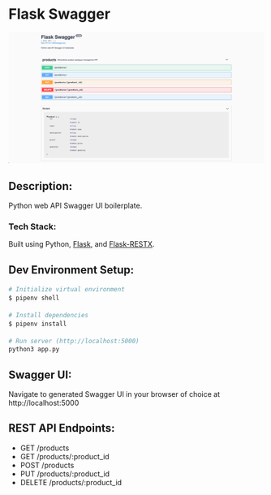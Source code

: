 # Flask Swagger

![Flask Swagger Screenshot](./screenshot.png)

## Description:

Python web API Swagger UI boilerplate.

### Tech Stack:

Built using Python, [Flask](https://github.com/pallets/flask), and [Flask-RESTX](https://github.com/python-restx/flask-restx).

## Dev Environment Setup:

```bash
# Initialize virtual environment
$ pipenv shell

# Install dependencies
$ pipenv install

# Run server (http://localhost:5000)
python3 app.py
```

## Swagger UI:

Navigate to generated Swagger UI in your browser of choice at http://localhost:5000

## REST API Endpoints:

- GET /products
- GET /products/:product_id
- POST /products
- PUT /products/:product_id
- DELETE /products/:product_id
